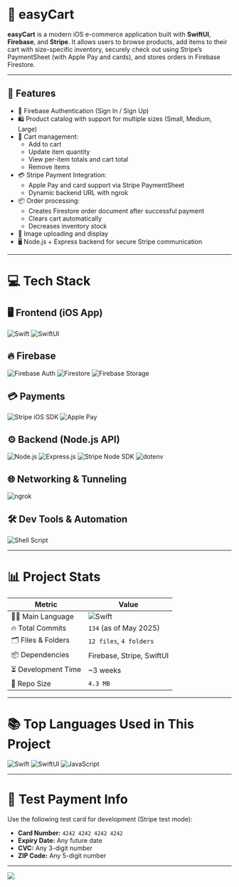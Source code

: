 # 📱 easyCart

**easyCart** is a modern iOS e-commerce application built with **SwiftUI**, **Firebase**, and **Stripe**. It allows users to browse products, add items to their cart with size-specific inventory, securely check out using Stripe’s PaymentSheet (with Apple Pay and cards), and stores orders in Firebase Firestore.

---

## 🚀 Features

- 🔐 Firebase Authentication (Sign In / Sign Up)
- 🛍 Product catalog with support for multiple sizes (Small, Medium, Large)
- 🧺 Cart management:
  - Add to cart
  - Update item quantity
  - View per-item totals and cart total
  - Remove items
- 💳 Stripe Payment Integration:
  - Apple Pay and card support via Stripe PaymentSheet
  - Dynamic backend URL with ngrok
- 📦 Order processing:
  - Creates Firestore order document after successful payment
  - Clears cart automatically
  - Decreases inventory stock
- 📸 Image uploading and display
- 🖥 Node.js + Express backend for secure Stripe communication

---

# 💻 Tech Stack

## 🖥️ Frontend (iOS App)
![Swift](https://img.shields.io/badge/Swift-F54A2A?style=for-the-badge&logo=swift&logoColor=white)
![SwiftUI](https://img.shields.io/badge/SwiftUI-005FAD?style=for-the-badge&logo=apple&logoColor=white)


## 🔥 Firebase
![Firebase Auth](https://img.shields.io/badge/Firebase_Auth-a08021?style=for-the-badge&logo=firebase&logoColor=ffcd34)
![Firestore](https://img.shields.io/badge/Firestore-ffa611?style=for-the-badge&logo=firebase&logoColor=white)
![Firebase Storage](https://img.shields.io/badge/Storage-ffc400?style=for-the-badge&logo=firebase&logoColor=white)

## 💳 Payments
![Stripe iOS SDK](https://img.shields.io/badge/Stripe_iOS-008CDD?style=for-the-badge&logo=stripe&logoColor=white)
![Apple Pay](https://img.shields.io/badge/Apple_Pay-000000?style=for-the-badge&logo=applepay&logoColor=white)

## ⚙️ Backend (Node.js API)
![Node.js](https://img.shields.io/badge/Node.js-339933?style=for-the-badge&logo=nodedotjs&logoColor=white)
![Express.js](https://img.shields.io/badge/Express.js-000000?style=for-the-badge&logo=express&logoColor=white)
![Stripe Node SDK](https://img.shields.io/badge/Stripe_Node-008CDD?style=for-the-badge&logo=stripe&logoColor=white)
![dotenv](https://img.shields.io/badge/dotenv-8DD6F9?style=for-the-badge&logo=envato&logoColor=white)

## 🌐 Networking & Tunneling
![ngrok](https://img.shields.io/badge/ngrok-1F1F1F?style=for-the-badge&logo=ngrok&logoColor=white)


## 🛠 Dev Tools & Automation
![Shell Script](https://img.shields.io/badge/Shell_Script-4EAA25?style=for-the-badge&logo=gnu-bash&logoColor=white)


---

# 📊 Project Stats

| Metric               | Value                    |
|----------------------|--------------------------|
| 🧑‍💻 Main Language     | ![Swift](https://img.shields.io/badge/swift-F54A2A?style=for-the-badge&logo=swift&logoColor=white) |
| 🔥 Total Commits     | `134` (as of May 2025)   |
| 🗂️ Files & Folders    | `12 files`, `4 folders`  |
| 📦 Dependencies       | Firebase, Stripe, SwiftUI |
| ⏳ Development Time   | ~3 weeks                 |
| 📁 Repo Size          | `4.3 MB`                 |

---

# 📚 Top Languages Used in This Project

![Swift](https://img.shields.io/badge/Swift-75%25-F54A2A?style=for-the-badge&logo=swift&logoColor=white)
![SwiftUI](https://img.shields.io/badge/SwiftUI-20%25-005FAD?style=for-the-badge&logo=apple&logoColor=white)
![JavaScript](https://img.shields.io/badge/JavaScript-5%25-F7DF1E?style=for-the-badge&logo=javascript&logoColor=black)

---

# 🧪 Test Payment Info

Use the following test card for development (Stripe test mode):

- **Card Number:** `4242 4242 4242 4242`
- **Expiry Date:** Any future date
- **CVC:** Any 3-digit number
- **ZIP Code:** Any 5-digit number

---

[![](https://visitcount.itsvg.in/api?id=easyCartProject&label=Views&color=6&icon=5)](https://visitcount.itsvg.in)

